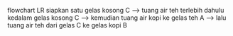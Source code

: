 flowchart LR
siapkan satu gelas kosong C --> tuang air teh terlebih dahulu kedalam gelas kosong C --> kemudian tuang air kopi ke gelas teh A --> lalu tuang air teh dari gelas C ke gelas kopi B